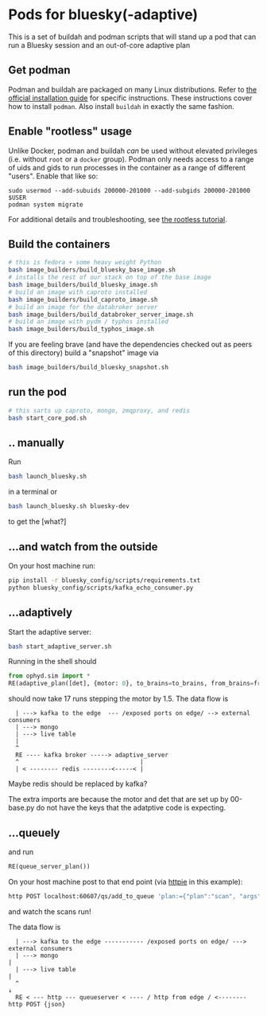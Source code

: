 # Pods for bluesky(-adaptive)

This is a set of buildah and podman scripts that will stand up a pod that
can run a Bluesky session and an out-of-core adaptive plan

## Get podman

Podman and buildah are packaged on many Linux distributions. Refer to
[the official installation guide](https://podman.io/getting-started/installation)
for specific instructions. These instructions cover how to install `podman`.
Also install `buildah` in exactly the same fashion.

## Enable "rootless" usage

Unlike Docker, podman and buildah *can* be used without elevated privileges (i.e.
without `root` or a `docker` group). Podman only needs access to a range of uids
and gids to run processes in the container as a range of different "users".
Enable that like so:

```
sudo usermod --add-subuids 200000-201000 --add-subgids 200000-201000 $USER
podman system migrate
```

For additional details and troubleshooting, see
[the rootless tutorial](https://github.com/containers/podman/blob/master/docs/tutorials/rootless_tutorial.md).

## Build the containers

```sh
# this is fedora + some heavy weight Python
bash image_builders/build_bluesky_base_image.sh
# installs the rest of our stack on top of the base image
bash image_builders/build_bluesky_image.sh
# build an image with caproto installed
bash image_builders/build_caproto_image.sh
# build an image for the databroker server
bash image_builders/build_databroker_server_image.sh
# build an image with pydm / typhos installed
bash image_builders/build_typhos_image.sh
```

If you are feeling brave (and have the dependencies checked out as peers
of this directory) build a "snapshot" image via

```sh
bash image_builders/build_bluesky_snapshot.sh
```

## run the pod

```sh
# this sarts up caproto, mongo, zmqproxy, and redis
bash start_core_pod.sh
```

## .. manually

Run

```sh
bash launch_bluesky.sh
```

in a terminal or


```sh
bash launch_bluesky.sh bluesky-dev
```

to get the [what?]

## ...and watch from the outside

On your host machine run:

```bash
pip install -r bluesky_config/scripts/requirements.txt
python bluesky_config/scripts/kafka_echo_consumer.py
```

##  ...adaptively

Start the adaptive server:

```sh
bash start_adaptive_server.sh
```


Running in the shell should

```python
from ophyd.sim import *
RE(adaptive_plan([det], {motor: 0}, to_brains=to_brains, from_brains=from_brains))
```

should now take 17 runs stepping the motor by 1.5.  The data flow is

```
  | ---> kafka to the edge  --- /exposed ports on edge/ --> external consumers
  | ---> mongo
  | ---> live table
  |
  ^
  RE ---- kafka broker -----> adaptive_server
  ^                                  |
  | < -------- redis --------<-----< |

```

Maybe redis should be replaced by kafka?

The extra imports are because the motor and det that are set up by 00-base.py do not have
the keys that the adatptive code is expecting.


## ...queuely

and run

```python
RE(queue_server_plan())
```

On your host machine post to that end point (via
[httpie](https://httpie.org/) in this example):

```bash
http POST localhost:60607/qs/add_to_queue 'plan:={"plan":"scan", "args":[["pinhole"], "motor_ph", -10, 10, 25]}'
```

and watch the scans run!

The data flow is

```
  | ---> kafka to the edge ----------- /exposed ports on edge/ ---> external consumers
  | ---> mongo                                                                 |
  | ---> live table                                                            |
  ^                                                                            ↓
  RE < --- http --- queueserver < ---- / http from edge / <-------- http POST {json}


```
